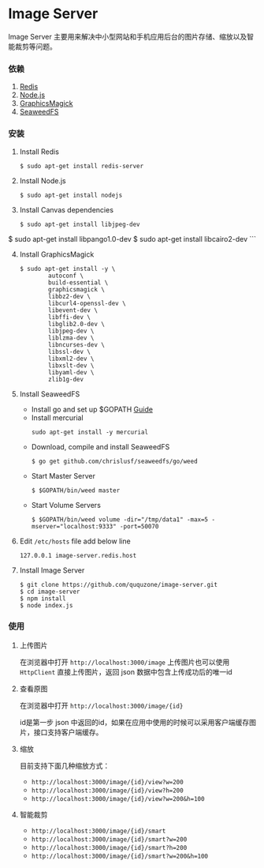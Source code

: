 Image Server
============

Image Server 主要用来解决中小型网站和手机应用后台的图片存储、缩放以及智能裁剪等问题。

### 依赖

1. [Redis](http://redis.io/)
2. [Node.js](https://nodejs.org/en/)
3. [GraphicsMagick](http://www.graphicsmagick.org/)
4. [SeaweedFS](https://github.com/chrislusf/seaweedfs)

### 安装

1. Install Redis

	```
	$ sudo apt-get install redis-server
	```

2. Install Node.js

	```
	$ sudo apt-get install nodejs
	```

3. Install Canvas dependencies

	```
	$ sudo apt-get install libjpeg-dev
  $ sudo apt-get install libpango1.0-dev
  $ sudo apt-get install libcairo2-dev
	```

4. Install GraphicsMagick

	```
	$ sudo apt-get install -y \
			autoconf \
			build-essential \
			graphicsmagick \
			libbz2-dev \
			libcurl4-openssl-dev \
			libevent-dev \
			libffi-dev \
			libglib2.0-dev \
			libjpeg-dev \
			liblzma-dev \
			libncurses-dev \
			libssl-dev \
			libxml2-dev \
			libxslt-dev \
			libyaml-dev \
			zlib1g-dev
	```

5. Install SeaweedFS

	- Install go and set up $GOPATH [Guide](https://golang.org/doc/install)
	- Install mercurial
		```
		sudo apt-get install -y mercurial
		```
	- Download, compile and install SeaweedFS
		```
		$ go get github.com/chrislusf/seaweedfs/go/weed
		```
	- Start Master Server
		```
		$ $GOPATH/bin/weed master
		```
	- Start Volume Servers
		```
		$ $GOPATH/bin/weed volume -dir="/tmp/data1" -max=5 -mserver="localhost:9333" -port=50070
		```


6. Edit `/etc/hosts` file add below line

	```
	127.0.0.1 image-server.redis.host
	```

7. Install Image Server

	```
	$ git clone https://github.com/ququzone/image-server.git
	$ cd image-server
	$ npm install
	$ node index.js
	```

### 使用

1. 上传图片

	在浏览器中打开 `http://localhost:3000/image` 上传图片也可以使用 `HttpClient` 直接上传图片，返回 json 数据中包含上传成功后的唯一id

2. 查看原图

	在浏览器中打开 `http://localhost:3000/image/{id}`

	id是第一步 json 中返回的id，如果在应用中使用的时候可以采用客户端缓存图片，接口支持客户端缓存。

3. 缩放

	目前支持下面几种缩放方式：
	- `http://localhost:3000/image/{id}/view?w=200`
	- `http://localhost:3000/image/{id}/view?h=200`
	- `http://localhost:3000/image/{id}/view?w=200&h=100`

4. 智能裁剪

	- `http://localhost:3000/image/{id}/smart`
	- `http://localhost:3000/image/{id}/smart?w=200`
	- `http://localhost:3000/image/{id}/smart?h=200`
	- `http://localhost:3000/image/{id}/smart?w=200&h=100`
